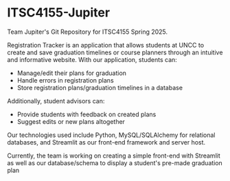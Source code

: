 # ITSC4155-Jupiter
Team Jupiter's Git Repository for ITSC4155 Spring 2025.

Registration Tracker is an application that allows students at UNCC to create and save graduation timelines or course planners through an intuitive and informative website. With our application, students can:

* Manage/edit their plans for graduation
* Handle errors in registration plans
* Store registration plans/graduation timelines in a database

Additionally, student advisors can:

* Provide students with feedback on created plans
* Suggest edits or new plans altogether

Our technologies used include Python, MySQL/SQLAlchemy for relational databases, and Streamlit as our front-end framework and server host.

Currently, the team is working on creating a simple front-end with Streamlit as well as our database/schema to display a student's pre-made graduation plan

